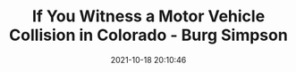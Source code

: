 ---
"title": "If You Witness a Motor Vehicle Collision in Colorado - Burg Simpson"
"date": "2021-10-18 20:10:46"
"feed_name": "GOOGLENEWSCONSTRUCTION"
"feed_website": "https://news.google.com/search?q=construction%2Bincident&hl=en-US&gl=US&ceid=US:en"
"feed_rss": "https://news.google.com/rss/search?q=construction%2Bincident&hl=en-US&gl=US&ceid=US:en"
"link": "https://www.burgsimpson.com/colorado/2021/10/if-you-witness-a-motor-vehicle-collision/"
"source": "{'href': 'https://www.burgsimpson.com', 'title': 'Burg Simpson'}"
"file": "_posts/2021-1-1-26b47f011a347482f03f1fd5c7ed8e5aa2dd3978.md"
"accident": "0"
"drilling": "0"
"represented_by": "0"
"dead": "0"
"injured": "0"
"arrested": "0"
"place": "unknown place"
"where": "unknown site"
"causes": "unknown"
"place_uri": "unknown place"
---